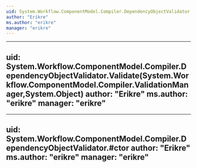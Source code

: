 ```yaml
---
uid: System.Workflow.ComponentModel.Compiler.DependencyObjectValidator
author: "Erikre"
ms.author: "erikre"
manager: "erikre"
---
```


---
uid: System.Workflow.ComponentModel.Compiler.DependencyObjectValidator.Validate(System.Workflow.ComponentModel.Compiler.ValidationManager,System.Object)
author: "Erikre"
ms.author: "erikre"
manager: "erikre"
---

---
uid: System.Workflow.ComponentModel.Compiler.DependencyObjectValidator.#ctor
author: "Erikre"
ms.author: "erikre"
manager: "erikre"
---
